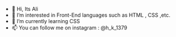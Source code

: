 - 👋 Hi, Its Ali
- 👀 I’m interested in Front-End languages such as HTML , CSS ,etc.
- 🌱 I’m currently learning CSS
- 📫 You can follow me on instagram : @h_k_1379

<!---
alli2729/alli2729 is a ✨ special ✨ repository because its `README.md` (this file) appears on your GitHub profile.
You can click the Preview link to take a look at your changes.
--->
